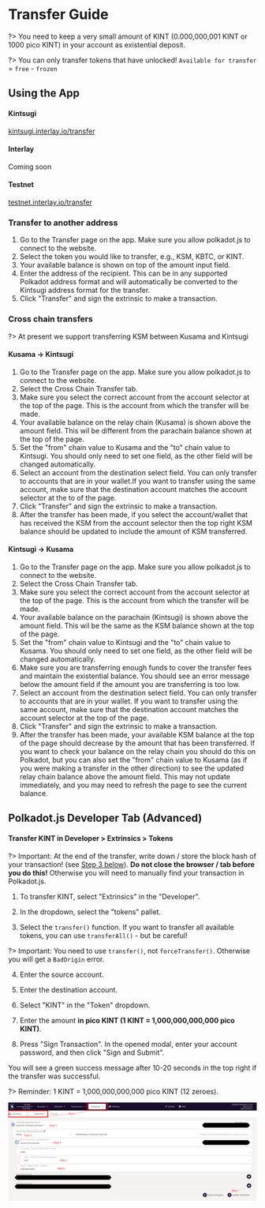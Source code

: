 # Transfer Guide

?> You need to keep a very small amount of KINT (0.000,000,001 KINT or 1000 pico KINT) in your account as existential deposit.

?> You can only transfer tokens that have unlocked! `Available for transfer` = `free` - `frozen`

## Using the App

<!-- tabs:start -->

#### **Kintsugi**
[kintsugi.interlay.io/transfer](https://kintsugi.interlay.io/transfer)


#### **Interlay**

Coming soon

#### **Testnet**

[testnet.interlay.io/transfer](https://testnet.interlay.io/transfer)

<!-- tabs:end -->

### Transfer to another address

1. Go to the Transfer page on the app. Make sure you allow polkadot.js to connect to the website.
2. Select the token you would like to transfer, e.g., KSM, KBTC, or KINT.
3. Your available balance is shown on top of the amount input field.
4. Enter the address of the recipient. This can be in any supported Polkadot address format and will automatically be converted to the Kintsugi address format for the transfer.
5. Click "Transfer" and sign the extrinsic to make a transaction.

### Cross chain transfers

?> At present we support transferring KSM between Kusama and Kintsugi

#### Kusama -> Kintsugi

1. Go to the Transfer page on the app. Make sure you allow polkadot.js to connect to the website.
2. Select the Cross Chain Transfer tab.
3. Make sure you select the correct account from the account selector at the top of the page. This is the account from which the transfer will be made.
4. Your available balance on the relay chain (Kusama) is shown above the amount field. This wil be different from the parachain balance shown at the top of the page.
5. Set the "from" chain value to Kusama and the "to" chain value to Kintsugi. You should only need to set one field, as the other field will be changed automatically.
6. Select an account from the destination select field. You can only transfer to accounts that are in your wallet.If you want to transfer using the same account, make sure that the destination account matches the account selector at the to of the page.
7. Click "Transfer" and sign the extrinsic to make a transaction.
8. After the transfer has been made, if you select the account/wallet that has received the KSM from the account selector then the top right KSM balance should be updated to include the amount of KSM transferred.

#### Kintsugi -> Kusama

1. Go to the Transfer page on the app. Make sure you allow polkadot.js to connect to the website.
2. Select the Cross Chain Transfer tab.
3. Make sure you select the correct account from the account selector at the top of the page. This is the account from which the transfer will be made.
4. Your available balance on the parachain (Kintsugi) is shown above the amount field. This wil be the same as the KSM balance shown at the top of the page.
5. Set the "from" chain value to Kintsugi and the "to" chain value to Kusama. You should only need to set one field, as the other field will be changed automatically.
6. Make sure you are transferring enough funds to cover the transfer fees and maintain the existential balance. You should see an error message below the amount field if the amount you are transferring is too low.
7. Select an account from the destination select field. You can only transfer to accounts that are in your wallet. If you want to transfer using the same account, make sure that the destination account matches the account selector at the top of the page.
8. Click "Transfer" and sign the extrinsic to make a transaction.
8. After the transfer has been made, your available KSM balance at the top of the page should decrease by the amount that has been transferred. If you want to check your balance on the relay chain you should do this on Polkadot, but you can also set the "from" chain value to Kusama (as if you were making a transfer in the other direction) to see the updated relay chain balance above the amount field. This may not update immediately, and you may need to refresh the page to see the current balance.

## Polkadot.js Developer Tab (Advanced)

#### Transfer KINT in Developer > Extrinsics > Tokens

?> Important: At the end of the transfer, write down / store the block hash of your transaction! (see [Step 3 below](kintsugi/guides?id=_3-transfer-kint-in-developer-gt-extrinsics-gt-tokens)). **Do not close the browser / tab before you do this!** Otherwise you will need to manually find your transaction in Polkadot.js.

1. To transfer KINT, select "Extrinsics" in the "Developer".

2. In the dropdown, select the "tokens" pallet.

3. Select the `transfer()` function. If you want to transfer all available tokens, you can use `transferAll()` - but be careful!

?> Important: You need to use `transfer()`, not `forceTransfer()`. Otherwise you will get a `BadOrigin` error.

4. Enter the source account.

5. Enter the destination account.

6. Select "KINT" in the "Token" dropdown.

7. Enter the amount **in pico KINT (1 KINT = 1,000,000,000,000 pico KINT)**.

8. Press "Sign Transaction". In the opened modal, enter your account password, and then click "Sign and Submit".


You will see a green success message after 10-20 seconds in the top right if the transfer was successful.



?> Reminder: 1 KINT = 1,000,000,000,000 pico KINT (12 zeroes).

![Transfer](../_assets/img/kintsugi/transfer/transfer-step-1.png)